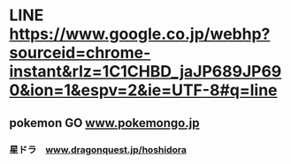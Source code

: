 # LINE https://www.google.co.jp/webhp?sourceid=chrome-instant&rlz=1C1CHBD_jaJP689JP690&ion=1&espv=2&ie=UTF-8#q=line
## pokemon GO www.pokemongo.jp
### 星ドラ　www.dragonquest.jp/hoshidora
